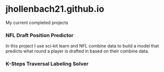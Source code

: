 # jhollenbach21.github.io
My current completed projects
### NFL Draft Position Predictor
In this project I use sci-kit learn and NFL combine data to build a model that predicts what round a player is drafted in based on their combine data.
### K-Steps Traversal Labeling Solver
